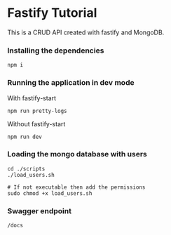 # Fastify Tutorial

This is a CRUD API created with fastify and MongoDB.

### Installing the dependencies 
```
npm i
```

### Running the application in dev mode

With fastify-start
```
npm run pretty-logs
```

Without fastify-start
```
npm run dev
```

### Loading the mongo database with users
```
cd ./scripts
./load_users.sh

# If not executable then add the permissions
sudo chmod +x load_users.sh
```

### Swagger endpoint
```
/docs
```

